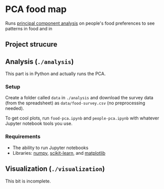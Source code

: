 # PCA food map

Runs [principal component analysis](https://en.wikipedia.org/wiki/Principal_component_analysis) on people's food preferences to see patterns in food and in

## Project strucure

## Analysis (`./analysis`)

This part is in Python and actually runs the PCA.

### Setup

Create a folder called `data` in `./analysis` and download the survey data (from the spreadsheet) as `data/food-survey.csv` (no preprocessing needed).

To get cool plots, run `food-pca.ipynb` and `people-pca.ipynb` with whatever Jupyter notebook tools you use.

### Requirements

- The ability to run Jupyter notebooks
- Libraries: [numpy](https://numpy.org/), [scikit-learn](https://scikit-learn.org/), and [matplotlib](https://matplotlib.org/)

## Visualization (`./visualization`)

This bit is incomplete.
